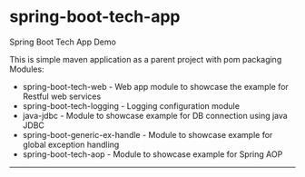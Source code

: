 # spring-boot-tech-app

Spring Boot Tech App Demo

This is simple maven application as a parent project with pom packaging<br/>
Modules:
 - spring-boot-tech-web - Web app module to showcase the example for Restful web services
 - spring-boot-tech-logging - Logging configuration module
 - java-jdbc - Module to showcase example for DB connection using java JDBC
 - spring-boot-generic-ex-handle - Module to showcase example for global exception handling
 - spring-boot-tech-aop - Module to showcase example for Spring AOP

-------------------------------------------------------------------------
